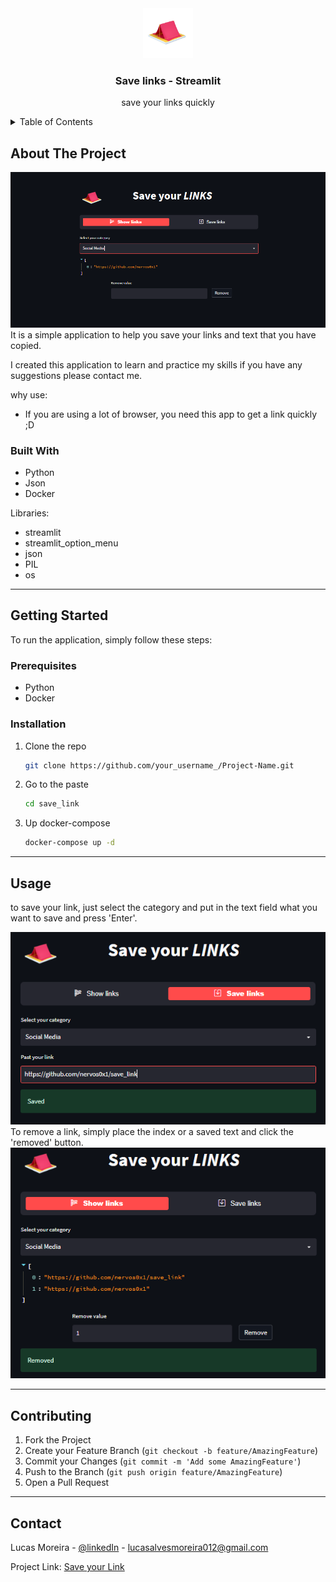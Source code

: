 

<!-- Header -->
<div align="center">
  <a href="">
    <img src="src/tent_camp_icon_177133.png" alt="Logo" width="80" height="80">
  </a>
  <h3 align="center">Save links - Streamlit</h3>
  <p align="center">
    save your links quickly 
    <br />
  </p>
</div>

<!-- TABLE -->
<details>
  <summary>Table of Contents</summary>
  <ol>
    <li>
      <a href="#about-the-project">About The Project</a>
      <ul>
        <li><a href="#built-with">Built With</a></li>
      </ul>
    </li>
    <li>
      <a href="#getting-started">Getting Started</a>
      <ul>
        <li><a href="#prerequisites">Prerequisites</a></li>
        <li><a href="#installation">Installation</a></li>
      </ul>
    </li>
    <li><a href="#usage">Usage</a></li>
    <li><a href="#contributing">Contributing</a></li>
    <li><a href="#contact">Contact</a></li>
  </ol>
</details>



<!-- ABOUT -->
## About The Project
<img src="src/screen.png">
It is a simple application to help you save your links and text that you have copied.

I created this application to learn and practice my skills if you have any suggestions please contact me.

why use:
* If you are using a lot of browser, you need this app to get a link quickly ;D


<!-- Built -->
### Built With
* Python
* Json
* Docker

Libraries:
- streamlit
- streamlit_option_menu
- json
- PIL
- os


<hr/>

<!-- GETTING STARTED -->
## Getting Started
To run the application, simply follow these steps:

### Prerequisites
- Python 
- Docker 

### Installation
1. Clone the repo
   ```sh
   git clone https://github.com/your_username_/Project-Name.git
   ```
2. Go to the paste
    ```sh
    cd save_link
    ```
3. Up docker-compose
    ```sh
    docker-compose up -d
    ```

<hr/>

<!-- USAGE EXAMPLES -->
## Usage

to save your link, just select the category and put in the text field what you want to save and press 'Enter'.

<img src="src/save_link.png">

<br/>
To remove a link, simply place the index or a saved text and click the 'removed' button.
<br/>
<img src="src/remove_link.png">

<hr/>

<!-- CONTRIBUTING -->
## Contributing


1. Fork the Project
2. Create your Feature Branch (`git checkout -b feature/AmazingFeature`)
3. Commit your Changes (`git commit -m 'Add some AmazingFeature'`)
4. Push to the Branch (`git push origin feature/AmazingFeature`)
5. Open a Pull Request

<hr/>


<!-- CONTACT -->
## Contact

Lucas Moreira - [@linkedIn](https://www.linkedin.com/in/lcsmoreira/) - lucasalvesmoreira012@gmail.com

Project Link: [Save your Link](https://github.com/your_username/repo_name)

